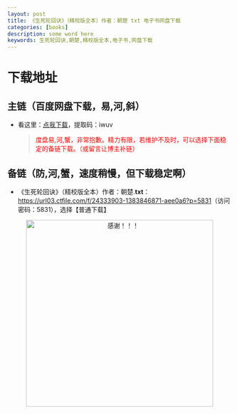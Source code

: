 ```yaml
---
layout: post
title: 《生死轮回诀》（精校版全本）作者：朝楚 txt 电子书网盘下载
categories: [books]
description: some word here
keywords: 生死轮回诀,朝楚,精校版全本,电子书,网盘下载
---
```


# 下载地址

## 主链（百度网盘下载，易,河,斜）

- 看这里：[点我下载](https://pan.baidu.com/s/1iMXUbSbtZQZjDcqDmnWUyw?pwd=iwuv)，提取码：iwuv

  > <p style="color:red" >度盘易,河,蟹，非常抱歉。精力有限，若维护不及时，可以选择下面稳定的备链下载。（或留言让博主补链）</p>

## 备链（防,河,蟹，速度稍慢，但下载稳定啊）

- 《生死轮回诀》（精校版全本）作者：朝楚.**txt**：<https://url03.ctfile.com/f/24333903-1383846871-aee0a6?p=5831>（访问密码：5831），选择【普通下载】

<div align="center"><img src="https://pic.imgdb.cn/item/6707df6bd29ded1a8ce37031.gif" alt="感谢！！！" width="420px" height="auto"/></div>
